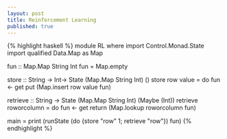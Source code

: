 ```yaml
---
layout: post
title: Reinforcement Learning
published: true
---
```


{% highlight haskell %}
module RL where
import Control.Monad.State
import qualified Data.Map as Map

fun :: Map.Map String Int
fun = Map.empty

store :: String -> Int-> State (Map.Map String Int) ()
store row value = do
  fun <- get
  put (Map.insert row value fun)

retrieve :: String -> State (Map.Map String Int) (Maybe (Int))
retrieve roworcolumn = do
  fun <- get
  return (Map.lookup roworcolumn fun) 

main =  print (runState (do {store "row" 1; retrieve "row"}) fun) 
{% endhighlight %}
